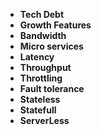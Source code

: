 - **Tech Debt**
- **Growth Features**
- **Bandwidth**
- **Micro services**
- **Latency**
- **Throughput**
- **Throttling**
- **Fault tolerance**
- **Stateless**
- **Statefull**
- **ServerLess**